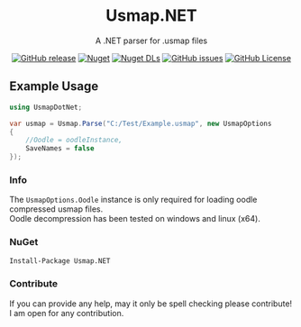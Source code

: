 <div align="center">

# Usmap.NET

A .NET parser for .usmap files

[![GitHub release](https://img.shields.io/github/v/release/NotOfficer/Usmap.NET?logo=github)](https://github.com/NotOfficer/Usmap.NET/releases/latest) [![Nuget](https://img.shields.io/nuget/v/Usmap.NET?logo=nuget)](https://www.nuget.org/packages/Usmap.NET) [![Nuget DLs](https://img.shields.io/nuget/dt/Usmap.NET?logo=nuget)](https://www.nuget.org/packages/Usmap.NET) [![GitHub issues](https://img.shields.io/github/issues/NotOfficer/Usmap.NET?logo=github)](https://github.com/NotOfficer/Usmap.NET/issues) [![GitHub License](https://img.shields.io/github/license/NotOfficer/Usmap.NET)](https://github.com/NotOfficer/Usmap.NET/blob/master/LICENSE)

</div>

## Example Usage

```cs
using UsmapDotNet;

var usmap = Usmap.Parse("C:/Test/Example.usmap", new UsmapOptions
{
    //Oodle = oodleInstance,
    SaveNames = false
});
```

### Info

The `UsmapOptions.Oodle` instance is only required for loading oodle compressed usmap files.  
Oodle decompression has been tested on windows and linux (x64).

### NuGet

```md
Install-Package Usmap.NET
```

### Contribute

If you can provide any help, may it only be spell checking please contribute!  
I am open for any contribution.

